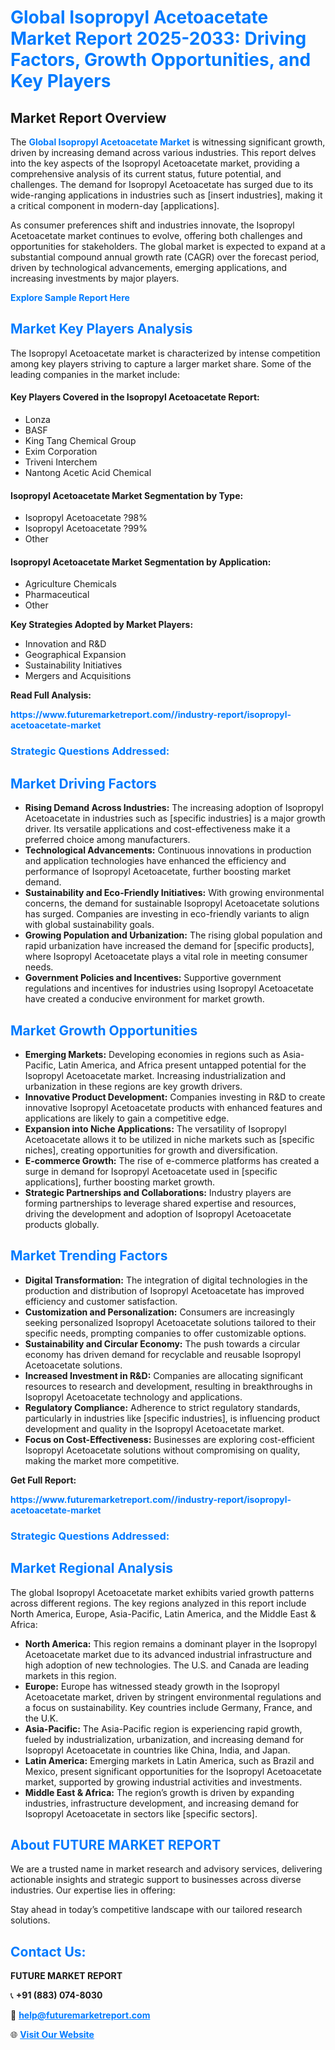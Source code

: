 <h1 style="color: #007BFF;">Global Isopropyl Acetoacetate Market Report 2025-2033: Driving Factors, Growth Opportunities, and Key Players</h1>

<section id="overview">
<h2>Market Report Overview</h2>
<p>The <a href="https://www.futuremarketreport.com//industry-report/isopropyl-acetoacetate-market" style="color: #007BFF; text-decoration: none;"><strong>Global Isopropyl Acetoacetate Market</strong></a> is witnessing significant growth, driven by increasing demand across various industries. This report delves into the key aspects of the Isopropyl Acetoacetate market, providing a comprehensive analysis of its current status, future potential, and challenges. The demand for Isopropyl Acetoacetate has surged due to its wide-ranging applications in industries such as [insert industries], making it a critical component in modern-day [applications].</p>
<p>As consumer preferences shift and industries innovate, the Isopropyl Acetoacetate market continues to evolve, offering both challenges and opportunities for stakeholders. The global market is expected to expand at a substantial compound annual growth rate (CAGR) over the forecast period, driven by technological advancements, emerging applications, and increasing investments by major players.</p>
</section>

<section id="overview">
<p><a href="https://www.futuremarketreport.com//request-sample/reportId=90288" style="color: #007BFF; text-decoration: none;"><strong>Explore Sample Report Here</strong></a></p>
</section>

<section id="key-players">
<h2 style="color: #007BFF;">Market Key Players Analysis</h2>
<p>The Isopropyl Acetoacetate market is characterized by intense competition among key players striving to capture a larger market share. Some of the leading companies in the market include:</p>
<h4>Key Players Covered in the Isopropyl Acetoacetate Report:</h4>
<ul><li>Lonza</li><li>BASF</li><li>King Tang Chemical Group</li><li>Exim Corporation</li><li>Triveni Interchem</li><li>Nantong Acetic Acid Chemical</li></ul>
<h4>Isopropyl Acetoacetate Market Segmentation by Type:</h4>
<ul><li>Isopropyl Acetoacetate ?98%</li><li>Isopropyl Acetoacetate ?99%</li><li>Other</li></ul>

<h4>Isopropyl Acetoacetate Market Segmentation by Application:</h4>
<ul><li>Agriculture Chemicals</li><li>Pharmaceutical</li><li>Other</li></ul>
<p><strong>Key Strategies Adopted by Market Players:</strong></p>
<ul>
<li>Innovation and R&D</li>
<li>Geographical Expansion</li>
<li>Sustainability Initiatives</li>
<li>Mergers and Acquisitions</li>
</ul>
</section>

<section>
<p><strong>Read Full Analysis: </strong></p><a href="https://www.futuremarketreport.com//industry-report/isopropyl-acetoacetate-market" style="color: #007BFF; text-decoration: none;"><strong>https://www.futuremarketreport.com//industry-report/isopropyl-acetoacetate-market</strong></a>
<h3 style="color: #007BFF;">Strategic Questions Addressed:</h3>
</section>

<section id="driving-factors">
<h2 style="color: #007BFF;">Market Driving Factors</h2>
<ul>
<li><strong>Rising Demand Across Industries:</strong> The increasing adoption of Isopropyl Acetoacetate in industries such as [specific industries] is a major growth driver. Its versatile applications and cost-effectiveness make it a preferred choice among manufacturers.</li>
<li><strong>Technological Advancements:</strong> Continuous innovations in production and application technologies have enhanced the efficiency and performance of Isopropyl Acetoacetate, further boosting market demand.</li>
<li><strong>Sustainability and Eco-Friendly Initiatives:</strong> With growing environmental concerns, the demand for sustainable Isopropyl Acetoacetate solutions has surged. Companies are investing in eco-friendly variants to align with global sustainability goals.</li>
<li><strong>Growing Population and Urbanization:</strong> The rising global population and rapid urbanization have increased the demand for [specific products], where Isopropyl Acetoacetate plays a vital role in meeting consumer needs.</li>
<li><strong>Government Policies and Incentives:</strong> Supportive government regulations and incentives for industries using Isopropyl Acetoacetate have created a conducive environment for market growth.</li>
</ul>
</section>

<section id="growth-opportunities">
<h2 style="color: #007BFF;">Market Growth Opportunities</h2>
<ul>
<li><strong>Emerging Markets:</strong> Developing economies in regions such as Asia-Pacific, Latin America, and Africa present untapped potential for the Isopropyl Acetoacetate market. Increasing industrialization and urbanization in these regions are key growth drivers.</li>
<li><strong>Innovative Product Development:</strong> Companies investing in R&D to create innovative Isopropyl Acetoacetate products with enhanced features and applications are likely to gain a competitive edge.</li>
<li><strong>Expansion into Niche Applications:</strong> The versatility of Isopropyl Acetoacetate allows it to be utilized in niche markets such as [specific niches], creating opportunities for growth and diversification.</li>
<li><strong>E-commerce Growth:</strong> The rise of e-commerce platforms has created a surge in demand for Isopropyl Acetoacetate used in [specific applications], further boosting market growth.</li>
<li><strong>Strategic Partnerships and Collaborations:</strong> Industry players are forming partnerships to leverage shared expertise and resources, driving the development and adoption of Isopropyl Acetoacetate products globally.</li>
</ul>
</section>

<section id="trending-factors">
<h2 style="color: #007BFF;">Market Trending Factors</h2>
<ul>
<li><strong>Digital Transformation:</strong> The integration of digital technologies in the production and distribution of Isopropyl Acetoacetate has improved efficiency and customer satisfaction.</li>
<li><strong>Customization and Personalization:</strong> Consumers are increasingly seeking personalized Isopropyl Acetoacetate solutions tailored to their specific needs, prompting companies to offer customizable options.</li>
<li><strong>Sustainability and Circular Economy:</strong> The push towards a circular economy has driven demand for recyclable and reusable Isopropyl Acetoacetate solutions.</li>
<li><strong>Increased Investment in R&D:</strong> Companies are allocating significant resources to research and development, resulting in breakthroughs in Isopropyl Acetoacetate technology and applications.</li>
<li><strong>Regulatory Compliance:</strong> Adherence to strict regulatory standards, particularly in industries like [specific industries], is influencing product development and quality in the Isopropyl Acetoacetate market.</li>
<li><strong>Focus on Cost-Effectiveness:</strong> Businesses are exploring cost-efficient Isopropyl Acetoacetate solutions without compromising on quality, making the market more competitive.</li>
</ul>
</section>

<section>
<p><strong>Get Full Report: </strong></p><a href="https://www.futuremarketreport.com//industry-report/isopropyl-acetoacetate-market" style="color: #007BFF; text-decoration: none;"><strong>https://www.futuremarketreport.com//industry-report/isopropyl-acetoacetate-market</strong></a>
<h3 style="color: #007BFF;">Strategic Questions Addressed:</h3>
</section>


<section id="regional-analysis">
<h2 style="color: #007BFF;">Market Regional Analysis</h2>
<p>The global Isopropyl Acetoacetate market exhibits varied growth patterns across different regions. The key regions analyzed in this report include North America, Europe, Asia-Pacific, Latin America, and the Middle East & Africa:</p>
<ul>
<li><strong>North America:</strong> This region remains a dominant player in the Isopropyl Acetoacetate market due to its advanced industrial infrastructure and high adoption of new technologies. The U.S. and Canada are leading markets in this region.</li>
<li><strong>Europe:</strong> Europe has witnessed steady growth in the Isopropyl Acetoacetate market, driven by stringent environmental regulations and a focus on sustainability. Key countries include Germany, France, and the U.K.</li>
<li><strong>Asia-Pacific:</strong> The Asia-Pacific region is experiencing rapid growth, fueled by industrialization, urbanization, and increasing demand for Isopropyl Acetoacetate in countries like China, India, and Japan.</li>
<li><strong>Latin America:</strong> Emerging markets in Latin America, such as Brazil and Mexico, present significant opportunities for the Isopropyl Acetoacetate market, supported by growing industrial activities and investments.</li>
<li><strong>Middle East & Africa:</strong> The region’s growth is driven by expanding industries, infrastructure development, and increasing demand for Isopropyl Acetoacetate in sectors like [specific sectors].</li>
</ul>
</section>

<footer>
<h2 style="color: #007BFF;">About FUTURE MARKET REPORT</h2>
<p>We are a trusted name in market research and advisory services, delivering actionable insights and strategic support to businesses across diverse industries. Our expertise lies in offering:</p>

<p>Stay ahead in today’s competitive landscape with our tailored research solutions.</p>

<h2 style="color: #007BFF;">Contact Us:</h2>
<p><strong>FUTURE MARKET REPORT</strong></p>
<p>📞 <strong>+91 (883) 074-8030</strong></p>
<p>📧 <strong><a href="mailto:help@futuremarketreport.com" style="color: #007BFF;">help@futuremarketreport.com</a></strong></p>
<p>🌐 <strong><a href="https://www.futuremarketreport.com/" style="color: #007BFF;">Visit Our Website</a></strong></p>
</footer>